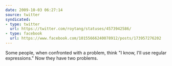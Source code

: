 ```yaml
---
date: 2009-10-03 06:27:14
source: twitter
syndicated:
- type: twitter
  url: https://twitter.com/roytang/statuses/4573942586/
- type: facebook
  url: https://www.facebook.com/10155666240078912/posts/173957276202
---
```


Some people, when confronted with a problem, think "I know, I'll use regular expressions." Now they have two problems.